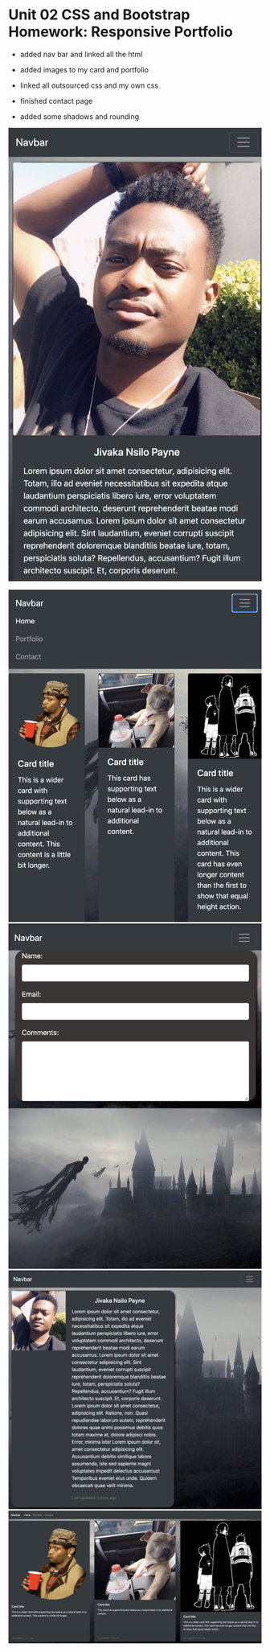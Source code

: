# Unit 02 CSS and Bootstrap Homework: Responsive Portfolio

* added nav bar and linked all the html

* added images to my card and portfolio

* linked all outsourced css and my own css

* finished contact page

* added some shadows and rounding

<!-- ![profile imgs](./Assets/readImgs/ScreenShot1.png) -->

![profile imgs](./Assets/readImgs/ScreenShot3.png)
<!-- ![profile imgs](./Assets/readImgs/ScreenShot4.png) -->
![profile imgs](./Assets/readImgs/ScreenShot5.png)
![profile imgs](./Assets/readImgs/ScreenShot2.png)
![profile imgs](./Assets/readImgs/ScreenShot7.png)
![profile imgs](./Assets/readImgs/ScreenShot6.png)

